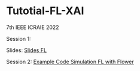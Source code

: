 # Tutotial-FL-XAI
7th IEEE ICRAIE 2022

Session 1:

Slides:
<a href="https://docs.google.com/presentation/d/1DuCLFNN22jR_xE8sQT-F7ZNnPo6D6caSZbzLjCYe-c4/edit?usp=sharing">Slides FL</a>

Session 2:
<a href="https://colab.research.google.com/github/adap/flower/blob/main/doc/source/tutorial/Flower-1-Intro-to-FL-PyTorch.ipynb">Example Code Simulation FL with Flower</a>
